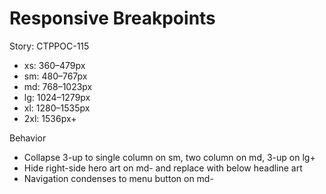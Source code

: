 # Responsive Breakpoints

Story: CTPPOC-115

- xs: 360–479px
- sm: 480–767px
- md: 768–1023px
- lg: 1024–1279px
- xl: 1280–1535px
- 2xl: 1536px+

Behavior
- Collapse 3-up to single column on sm, two column on md, 3-up on lg+
- Hide right-side hero art on md- and replace with below headline art
- Navigation condenses to menu button on md-
